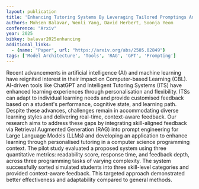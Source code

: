 ```yaml
---
layout: publication
title: 'Enhancing Tutoring Systems By Leveraging Tailored Promptings And Domain Knowledge With Large Language Models'
authors: Mohsen Balavar, Wenli Yang, David Herbert, Soonja Yeom
conference: "Arxiv"
year: 2025
bibkey: balavar2025enhancing
additional_links:
  - {name: "Paper", url: "https://arxiv.org/abs/2505.02849"}
tags: ['Model Architecture', 'Tools', 'RAG', 'GPT', 'Prompting']
---
```

Recent advancements in artificial intelligence (AI) and machine learning have
reignited interest in their impact on Computer-based Learning (CBL). AI-driven
tools like ChatGPT and Intelligent Tutoring Systems (ITS) have enhanced
learning experiences through personalisation and flexibility. ITSs can adapt to
individual learning needs and provide customised feedback based on a student's
performance, cognitive state, and learning path. Despite these advances,
challenges remain in accommodating diverse learning styles and delivering
real-time, context-aware feedback. Our research aims to address these gaps by
integrating skill-aligned feedback via Retrieval Augmented Generation (RAG)
into prompt engineering for Large Language Models (LLMs) and developing an
application to enhance learning through personalised tutoring in a computer
science programming context. The pilot study evaluated a proposed system using
three quantitative metrics: readability score, response time, and feedback
depth, across three programming tasks of varying complexity. The system
successfully sorted simulated students into three skill-level categories and
provided context-aware feedback. This targeted approach demonstrated better
effectiveness and adaptability compared to general methods.
